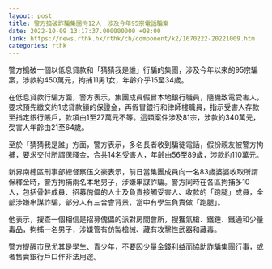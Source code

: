 ```yaml
---
layout: post
title: 警方搗破詐騙集團拘12人　涉及今年95宗電話騙案
date: 2022-10-09 13:17:37.000000000 +08:00
link: https://news.rthk.hk/rthk/ch/component/k2/1670222-20221009.htm
categories: rthk
---
```


警方搗破一個以低息貸款和「猜猜我是誰」行騙的集團，涉及今年以來的95宗騙案，涉款約450萬元，拘捕11男1女，年齡介乎15至34歲。

在低息貸款行騙方面，警方表示，集團成員假冒本地銀行職員，隨機致電受害人，要求預先繳交約1成貸款額的保證金，再假冒銀行和律師樓職員，指示受害人存款至指定銀行賬戶，款項由1至27萬元不等。這類案件涉及81宗，涉款約340萬元，受害人年齡由21至64歲。

至於「猜猜我是誰」方面，警方表示，多名長者收到騙徒電話，假扮親友被警方拘捕，要求交付所謂保釋金，合共14名受害人，年齡由56至89歲，涉款約110萬元。

新界南總區刑事部總督察伍文豪表示，前日當集團成員向一名83歲婆婆收取所謂保釋金時，警方拘捕兩名本地男子，涉嫌串謀詐騙。警方同時在各區拘捕多10人，包括骨幹成員、招募傀儡的人士及負責接觸受害人、收款的「跑腿」成員，全部涉嫌串謀詐騙，部分人有三合會背景，當中有學生負責做「跑腿」。

他表示，搜查一個相信是招募傀儡的派對房間會所，搜獲氣槍、鐵錘、鐵通和少量毒品，拘捕一名男子，涉嫌管有仿製槍械、藏有攻擊性武器和藏毒。

警方提醒市民尤其是學生、青少年，不要因少量金錢利益而協助詐騙集團行事，或者售賣銀行戶口作非法用途。
